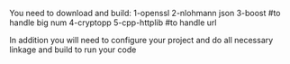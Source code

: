 You need to download and build:
1-openssl
2-nlohmann json
3-boost #to handle big num 
4-cryptopp
5-cpp-httplib #to handle url

In addition you will need to configure your project and do all necessary linkage and build to run your code
